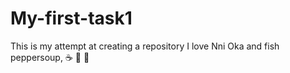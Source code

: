 # My-first-task1
This is my attempt at creating a repository
I love Nni Oka and fish peppersoup, :coffee: :dancer: 🍵
